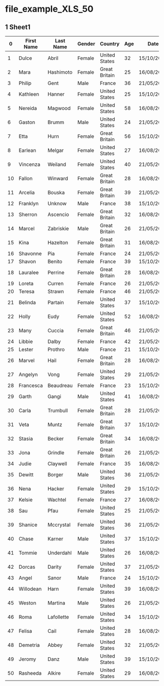 # file_example_XLS_50

## 1 Sheet1

| 0 | First Name | Last Name | Gender | Country | Age | Date | Id |
|--------|--------|--------|--------|--------|--------|--------|--------|
| 1 | Dulce | Abril | Female | United States | 32 | 15/10/2017 | 1562 |
| 2 | Mara | Hashimoto | Female | Great Britain | 25 | 16/08/2016 | 1582 |
| 3 | Philip | Gent | Male | France | 36 | 21/05/2015 | 2587 |
| 4 | Kathleen | Hanner | Female | United States | 25 | 15/10/2017 | 3549 |
| 5 | Nereida | Magwood | Female | United States | 58 | 16/08/2016 | 2468 |
| 6 | Gaston | Brumm | Male | United States | 24 | 21/05/2015 | 2554 |
| 7 | Etta | Hurn | Female | Great Britain | 56 | 15/10/2017 | 3598 |
| 8 | Earlean | Melgar | Female | United States | 27 | 16/08/2016 | 2456 |
| 9 | Vincenza | Weiland | Female | United States | 40 | 21/05/2015 | 6548 |
| 10 | Fallon | Winward | Female | Great Britain | 28 | 16/08/2016 | 5486 |
| 11 | Arcelia | Bouska | Female | Great Britain | 39 | 21/05/2015 | 1258 |
| 12 | Franklyn | Unknow | Male | France | 38 | 15/10/2017 | 2579 |
| 13 | Sherron | Ascencio | Female | Great Britain | 32 | 16/08/2016 | 3256 |
| 14 | Marcel | Zabriskie | Male | Great Britain | 26 | 21/05/2015 | 2587 |
| 15 | Kina | Hazelton | Female | Great Britain | 31 | 16/08/2016 | 3259 |
| 16 | Shavonne | Pia | Female | France | 24 | 21/05/2015 | 1546 |
| 17 | Shavon | Benito | Female | France | 39 | 15/10/2017 | 3579 |
| 18 | Lauralee | Perrine | Female | Great Britain | 28 | 16/08/2016 | 6597 |
| 19 | Loreta | Curren | Female | France | 26 | 21/05/2015 | 9654 |
| 20 | Teresa | Strawn | Female | France | 46 | 21/05/2015 | 3569 |
| 21 | Belinda | Partain | Female | United States | 37 | 15/10/2017 | 2564 |
| 22 | Holly | Eudy | Female | United States | 52 | 16/08/2016 | 8561 |
| 23 | Many | Cuccia | Female | Great Britain | 46 | 21/05/2015 | 5489 |
| 24 | Libbie | Dalby | Female | France | 42 | 21/05/2015 | 5489 |
| 25 | Lester | Prothro | Male | France | 21 | 15/10/2017 | 6574 |
| 26 | Marvel | Hail | Female | Great Britain | 28 | 16/08/2016 | 5555 |
| 27 | Angelyn | Vong | Female | United States | 29 | 21/05/2015 | 6125 |
| 28 | Francesca | Beaudreau | Female | France | 23 | 15/10/2017 | 5412 |
| 29 | Garth | Gangi | Male | United States | 41 | 16/08/2016 | 3256 |
| 30 | Carla | Trumbull | Female | Great Britain | 28 | 21/05/2015 | 3264 |
| 31 | Veta | Muntz | Female | Great Britain | 37 | 15/10/2017 | 4569 |
| 32 | Stasia | Becker | Female | Great Britain | 34 | 16/08/2016 | 7521 |
| 33 | Jona | Grindle | Female | Great Britain | 26 | 21/05/2015 | 6458 |
| 34 | Judie | Claywell | Female | France | 35 | 16/08/2016 | 7569 |
| 35 | Dewitt | Borger | Male | United States | 36 | 21/05/2015 | 8514 |
| 36 | Nena | Hacker | Female | United States | 29 | 15/10/2017 | 8563 |
| 37 | Kelsie | Wachtel | Female | France | 27 | 16/08/2016 | 8642 |
| 38 | Sau | Pfau | Female | United States | 25 | 21/05/2015 | 9536 |
| 39 | Shanice | Mccrystal | Female | United States | 36 | 21/05/2015 | 2567 |
| 40 | Chase | Karner | Male | United States | 37 | 15/10/2017 | 2154 |
| 41 | Tommie | Underdahl | Male | United States | 26 | 16/08/2016 | 3265 |
| 42 | Dorcas | Darity | Female | United States | 37 | 21/05/2015 | 8765 |
| 43 | Angel | Sanor | Male | France | 24 | 15/10/2017 | 3259 |
| 44 | Willodean | Harn | Female | United States | 39 | 16/08/2016 | 3567 |
| 45 | Weston | Martina | Male | United States | 26 | 21/05/2015 | 6540 |
| 46 | Roma | Lafollette | Female | United States | 34 | 15/10/2017 | 2654 |
| 47 | Felisa | Cail | Female | United States | 28 | 16/08/2016 | 6525 |
| 48 | Demetria | Abbey | Female | United States | 32 | 21/05/2015 | 3265 |
| 49 | Jeromy | Danz | Male | United States | 39 | 15/10/2017 | 3265 |
| 50 | Rasheeda | Alkire | Female | United States | 29 | 16/08/2016 | 6125 |



